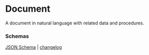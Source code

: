 # Document

A document in natural language with related data and procedures.

### Schemas

[JSON Schema](schema.json) | [changelog](changelog.md)

